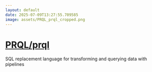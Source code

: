 ```yaml
---
layout: default
date: 2025-07-09T13:27:55.709585
image: assets/PRQL_prql_cropped.png
---
```


# [PRQL/prql](https://github.com/PRQL/prql)

SQL replacement language for transforming and querying data with pipelines
